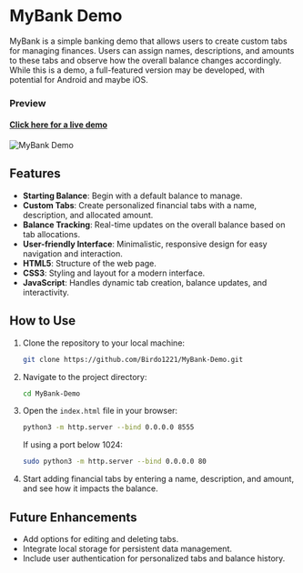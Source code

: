 # MyBank Demo

MyBank is a simple banking demo that allows users to create custom tabs for managing finances. Users can assign names, descriptions, and amounts to these tabs and observe how the overall balance changes accordingly.
While this is a  demo, a full-featured version may be developed, with potential for Android and maybe iOS.

### Preview
#### **[Click here for a live demo](https://app.birdo.uk)**  
![MyBank Demo](https://github.com/user-attachments/assets/2352f876-89bf-4b0d-8eee-97141867da53)

## Features

- **Starting Balance**: Begin with a default balance to manage.
- **Custom Tabs**: Create personalized financial tabs with a name, description, and allocated amount.
- **Balance Tracking**: Real-time updates on the overall balance based on tab allocations.
- **User-friendly Interface**: Minimalistic, responsive design for easy navigation and interaction.
- **HTML5**: Structure of the web page.
- **CSS3**: Styling and layout for a modern interface.
- **JavaScript**: Handles dynamic tab creation, balance updates, and interactivity.

## How to Use

1. Clone the repository to your local machine:
    ```bash
    git clone https://github.com/Birdo1221/MyBank-Demo.git
    ```

2. Navigate to the project directory:
    ```bash
    cd MyBank-Demo
    ```

3. Open the `index.html` file in your browser:
    ```bash
    python3 -m http.server --bind 0.0.0.0 8555
    ```
   If using a port below 1024:
    ```bash
    sudo python3 -m http.server --bind 0.0.0.0 80
    ```

4. Start adding financial tabs by entering a name, description, and amount, and see how it impacts the balance.

## Future Enhancements

- Add options for editing and deleting tabs.
- Integrate local storage for persistent data management.
- Include user authentication for personalized tabs and balance history.

